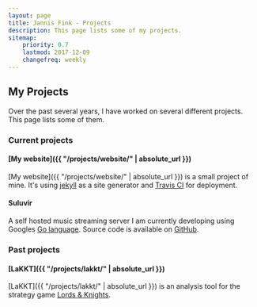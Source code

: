 ```yaml
---
layout: page
title: Jannis Fink - Projects
description: This page lists some of my projects.
sitemap:
    priority: 0.7
    lastmod: 2017-12-09
    changefreq: weekly
---
```


## My Projects

Over the past several years, I have worked on several different projects. This page lists some of them.

### Current projects

#### [My website]({{ "/projects/website/" | absolute_url }})

[My website]({{ "/projects/website/" | absolute_url }}) is a small project of mine.
It's using [jekyll](https://jekyllrb.com/) as a site generator and [Travis CI](https://travis-ci.org/) for deployment.

#### Suluvir

A self hosted music streaming server I am currently developing using Googles [Go language](https://golang.org). Source code is available
on [GitHub](https://github.com/suluvir/server).

### Past projects

#### [LaKKT]({{ "/projects/lakkt/" | absolute_url }})

[LaKKT]({{ "/projects/lakkt/" | absolute_url }}) is an analysis tool for the strategy game [Lords & Knights](https://lordsandknights.com/).
